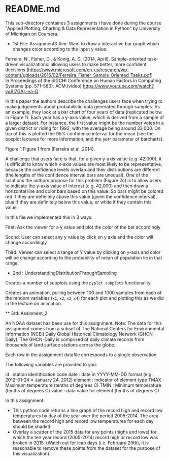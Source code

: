 # README.md
This sub-directory containes 3 assignments I have done during the course "Applied Plotting, Charting & Data Representation in Python" by University of Michigan on Coursera.

* 1st File: Assignment3
Aim: Want to draw a interactive bar graph which changes color according to the input y value.


Ferreira, N., Fisher, D., & Konig, A. C. (2014, April). Sample-oriented task-driven visualizations: allowing users to make better, more confident decisions.(https://www.microsoft.com/en-us/research/wp-content/uploads/2016/02/Ferreira_Fisher_Sample_Oriented_Tasks.pdf)       
In Proceedings of the SIGCHI Conference on Human Factors in Computing Systems (pp. 571-580). ACM.(video) https://www.youtube.com/watch?v=BI7GAs-va-Q

In this paper the authors describe the challenges users face when trying to make judgements about probabilistic data generated through samples. As an example, they look at a bar chart of four years of data (replicated below in Figure 1). Each year has a y-axis value, which is derived from a sample of a larger dataset. For instance, the first value might be the number votes in a given district or riding for 1992, with the average being around 33,000. On top of this is plotted the 95% confidence interval for the mean (see the boxplot lectures for more information, and the yerr parameter of barcharts).


Figure 1
        Figure 1 from (Ferreira et al, 2014).

A challenge that users face is that, for a given y-axis value (e.g. 42,000), it is difficult to know which x-axis values are most likely to be representative, because the confidence levels overlap and their distributions are different (the lengths of the confidence interval bars are unequal). One of the solutions the authors propose for this problem (Figure 2c) is to allow users to indicate the y-axis value of interest (e.g. 42,000) and then draw a horizontal line and color bars based on this value. So bars might be colored red if they are definitely above this value (given the confidence interval), blue if they are definitely below this value, or white if they contain this value.

In this file we implemented this in 3 ways:

First:
Ask the viewer for a y value and plot the color of the bar accordingly

Scond:
User can select any y value by click on y axis and the color will change accordingly

Third:
Viewer can select a range of Y value by clicking on y-axis and color will be change according to the probability of mean of population lie in that range.


* 2nd : UnderstandingDistributionThroughSampling

Creates a number of subplots using the `pyplot subplots` functionality.

Creates an animation, pulling between 100 and 1000 samples from each of the random variables (`x1`, `x2`, `x3`, `x4`) for each plot and plotting this as we did in the lecture on animation.


** 3rd: Assinment_2

An NOAA dataset has been use for this assignment. 
Note: The data for this assignment comes from a subset of The National Centers for Environmental Information (NCEI) Daily Global Historical Climatology Network (GHCN-Daily). The GHCN-Daily is comprised of daily climate records from thousands of land surface stations across the globe.

Each row in the assignment datafile corresponds to a single observation.

The following variables are provided to you:

id : station identification code
date : date in YYYY-MM-DD format (e.g. 2012-01-24 = January 24, 2012)
element : indicator of element type
TMAX : Maximum temperature (tenths of degrees C)
TMIN : Minimum temperature (tenths of degrees C)
value : data value for element (tenths of degrees C)

In this assignment:

* This python code returns a line graph of the record high and record low temperatures by day of the year over the period 2005-2014. The area between the record high and record low temperatures for each day should be shaded.
* Overlay a scatter of the 2015 data for any points (highs and lows) for which the ten year record (2005-2014) record high or record low was broken in 2015.
  (Watch out for leap days (i.e. February 29th), it is reasonable to remove these points from the dataset for the purpose of this visualization).
